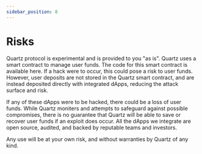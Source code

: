 ```yaml
---
sidebar_position: 8
---
```


# Risks

Quartz protocol is experimental and is provided to you "as is". Quartz uses a smart contract to manage user funds. The code for this smart contract is available here. If a hack were to occur, this could pose a risk to user funds. However, user deposits are not stored in the Quartz smart contract, and are instead deposited directly with integrated dApps, reducing the attack surface and risk.

If any of these dApps were to be hacked, there could be a loss of user funds. While Quartz moniters and attempts to safeguard against possible compromises, there is no guarantee that Quartz will be able to save or recover user funds if an exploit does occur. All the dApps we integrate are open source, audited, and backed by reputable teams and investors.

Any use will be at your own risk, and without warranties by Quartz of any kind.